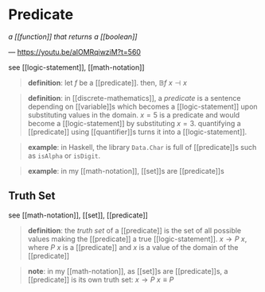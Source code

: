 # Predicate

_a [[function]] that returns a [[boolean]]_

&mdash; <https://youtu.be/aIOMRqiwziM?t=560>

see [[logic-statement]], [[math-notation]]

> **definition**: let $f$ be a [[predicate]]. then, $\mathbb B f\ x \dashv x$

> **definition**: in [[discrete-mathematics]], a _predicate_ is a sentence depending on [[variable]]s which becomes a [[logic-statement]] upon substituting values in the domain. $x = 5$ is a predicate and would become a [[logic-statement]] by substituting $x = 3$. quantifying a [[predicate]] using [[quantifier]]s turns it into a [[logic-statement]].

> **example**: in Haskell, the library `Data.Char` is full of [[predicate]]s such as `isAlpha` or `isDigit`.

> **example**: in my [[math-notation]], [[set]]s are [[predicate]]s

## Truth Set

see [[math-notation]], [[set]], [[predicate]]

> **definition**: the _truth set_ of a [[predicate]] is the set of all possible values making the [[predicate]] a true [[logic-statement]]. $x \rightarrow P\ x$, where $P\ x$ is a [[predicate]] and $x$ is a value of the domain of the [[predicate]]

> **note**: in my [[math-notation]], as [[set]]s are [[predicate]]s, a [[predicate]] is its own truth set: $x \rightarrow P\ x \equiv P$
